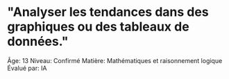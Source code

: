 # "Analyser les tendances dans des graphiques ou des tableaux de données."

Âge: 13
Niveau: Confirmé
Matière: Mathématiques et raisonnement logique
Évalué par: IA